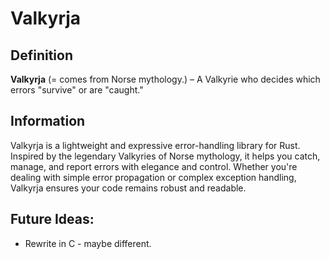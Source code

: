 # Valkyrja

## Definition
**Valkyrja** (= comes from Norse mythology.) – A Valkyrie who decides which errors "survive" or are "caught."

## Information
Valkyrja is a lightweight and expressive error-handling library for Rust. Inspired by the legendary Valkyries of Norse mythology, it helps you catch, manage, and report errors with elegance and control. Whether you're dealing with simple error propagation or complex exception handling, Valkyrja ensures your code remains robust and readable.

## Future Ideas:
- Rewrite in C - maybe different. 
